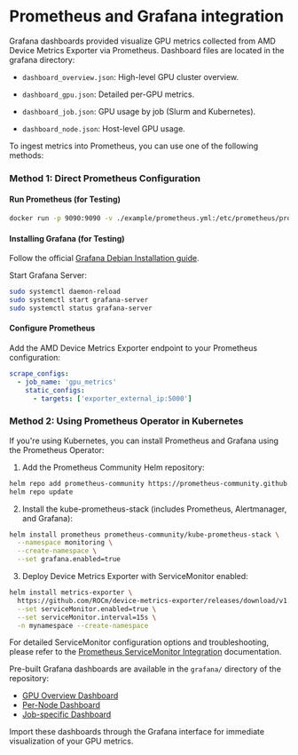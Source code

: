 # Prometheus and Grafana integration

Grafana dashboards provided visualize GPU metrics collected from AMD Device Metrics Exporter via Prometheus. Dashboard files are located in the grafana directory:

- `dashboard_overview.json`: High-level GPU cluster overview.

- `dashboard_gpu.json`: Detailed per-GPU metrics.

- `dashboard_job.json`: GPU usage by job (Slurm and Kubernetes).

- `dashboard_node.json`: Host-level GPU usage.

To ingest metrics into Prometheus, you can use one of the following methods:

### Method 1: Direct Prometheus Configuration

#### Run Prometheus (for Testing)

```bash
docker run -p 9090:9090 -v ./example/prometheus.yml:/etc/prometheus/prometheus.yml -v prometheus-data:/prometheus prom/prometheus
```

#### Installing Grafana (for Testing)

Follow the official [Grafana Debian Installation guide](https://grafana.com/docs/grafana/latest/setup-grafana/installation/debian/).

Start Grafana Server:

```bash
sudo systemctl daemon-reload
sudo systemctl start grafana-server
sudo systemctl status grafana-server
```
#### Configure Prometheus

Add the AMD Device Metrics Exporter endpoint to your Prometheus configuration:

```yaml
scrape_configs:
  - job_name: 'gpu_metrics'
    static_configs:
      - targets: ['exporter_external_ip:5000']
```

### Method 2: Using Prometheus Operator in Kubernetes

If you're using Kubernetes, you can install Prometheus and Grafana using the Prometheus Operator:

1. Add the Prometheus Community Helm repository:
```bash
helm repo add prometheus-community https://prometheus-community.github.io/helm-charts
helm repo update
```

2. Install the kube-prometheus-stack (includes Prometheus, Alertmanager, and Grafana):
```bash
helm install prometheus prometheus-community/kube-prometheus-stack \
  --namespace monitoring \
  --create-namespace \
  --set grafana.enabled=true
```

3. Deploy Device Metrics Exporter with ServiceMonitor enabled:
```bash
helm install metrics-exporter \
  https://github.com/ROCm/device-metrics-exporter/releases/download/v1.2.1/device-metrics-exporter-charts-v1.2.1.tgz \
  --set serviceMonitor.enabled=true \
  --set serviceMonitor.interval=15s \
  -n mynamespace --create-namespace
```

For detailed ServiceMonitor configuration options and troubleshooting, please refer to the [Prometheus ServiceMonitor Integration](./prometheus-servicemonitor.md) documentation.

Pre-built Grafana dashboards are available in the `grafana/` directory of the repository:

- [GPU Overview Dashboard](https://raw.githubusercontent.com/ROCm/gpu-operator/refs/heads/main/grafana/dashboard_overview.json)
- [Per-Node Dashboard](https://raw.githubusercontent.com/ROCm/gpu-operator/refs/heads/main/grafana/dashboard_node.json)
- [Job-specific Dashboard](https://raw.githubusercontent.com/ROCm/gpu-operator/refs/heads/main/grafana/dashboard_job.json)

Import these dashboards through the Grafana interface for immediate visualization of your GPU metrics.
